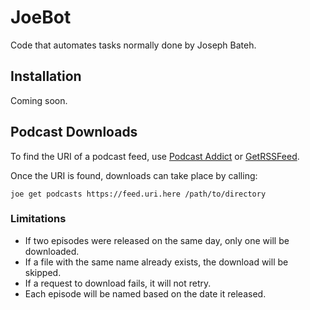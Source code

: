 # JoeBot

Code that automates tasks normally done by Joseph Bateh.

## Installation

Coming soon.

## Podcast Downloads

To find the URI of a podcast feed, use [Podcast Addict](https://podcastaddict.com/) or [GetRSSFeed](https://getrssfeed.com/).

Once the URI is found, downloads can take place by calling: 

```shell
joe get podcasts https://feed.uri.here /path/to/directory
```

### Limitations

- If two episodes were released on the same day, only one will be downloaded.
- If a file with the same name already exists, the download will be skipped.
- If a request to download fails, it will not retry.
- Each episode will be named based on the date it released.
